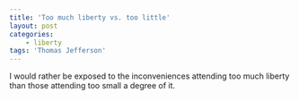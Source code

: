 ```yaml
---
title: 'Too much liberty vs. too little'
layout: post
categories:
    - liberty
tags: 'Thomas Jefferson'
---
```


I would rather be exposed to the inconveniences attending too much liberty than those attending too small a degree of it.